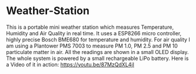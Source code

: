 # Weather-Station
This is a portable mini weather station which measures Temperature, Humidity and Air Quality in real time. It uses a ESP8266 micro controller, highly precise Bosch BME680 for temperature and humidity. For air quality I am using a Plantower PMS 7003 to measure PM 1.0, PM 2.5 and PM 10 particulate matter in air. All the readings are shown in a small OLED display. The whole system is powered by a small rechargeable LiPo battery. 
Here is a Video of it in action: https://youtu.be/87MzQdXL4jI
